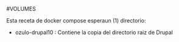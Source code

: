 #VOLUMES

Esta receta de docker compose esperaun (1) directorio:

- ozulo-drupal10 : Contiene la copia del directorio raiz de Drupal
